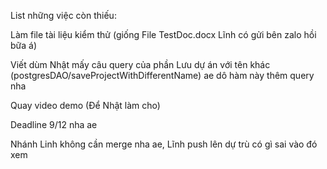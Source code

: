 List những việc còn thiếu:

Làm file tài liệu kiểm thử (giống File TestDoc.docx Lĩnh có gửi bên zalo hồi bữa á)

Viết dùm Nhật mấy câu query của phần Lưu dự án với tên khác (postgresDAO/saveProjectWithDifferentName) ae dô hàm này thêm query nha

Quay video demo (Để Nhật làm cho)

Deadline 9/12 nha ae


Nhánh Linh không cần merge nha ae, Lĩnh push lên dự trù có gì sai vào đó xem
